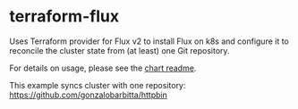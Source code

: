 # terraform-flux
Uses Terraform provider for Flux v2 to install Flux on k8s and configure it to reconcile the cluster state from (at least) one Git repository.

For details on usage, please see the [chart readme](https://github.com/gonzalobarbitta/terraform-flux/tree/main/modules/flux).

This example syncs cluster with one repository: https://github.com/gonzalobarbitta/httpbin
